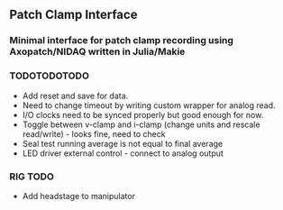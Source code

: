 ## Patch Clamp Interface
### Minimal interface for patch clamp recording using Axopatch/NIDAQ written in Julia/Makie


### TODOTODOTODO
 - Add reset and save for data.
 - Need to change timeout by writing custom wrapper for analog read.
 - I/O clocks need to be synced properly but good enough for now.
 - Toggle between v-clamp and i-clamp (change units and rescale read/write) - looks fine, need to check
 - Seal test running average is not equal to final average
 - LED driver external control - connect to analog output


### RIG TODO
 - Add headstage to manipulator
